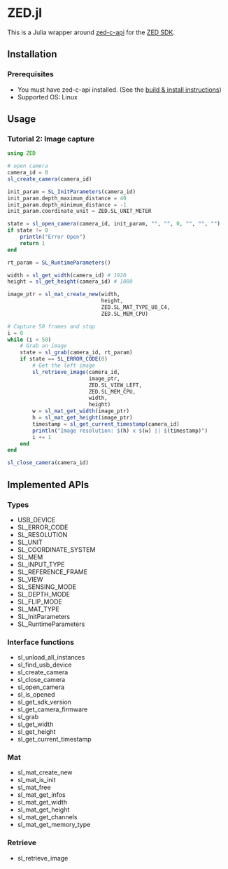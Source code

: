 # ZED.jl

This is a Julia wrapper around [zed-c-api](https://github.com/stereolabs/zed-c-api) for the [ZED SDK](https://www.stereolabs.com/developers/release/).

## Installation
### Prerequisites
- You must have zed-c-api installed. (See the [build & install instructions](https://github.com/stereolabs/zed-c-api#installing-the-c-api))
- Supported OS: Linux

## Usage
### Tutorial 2: Image capture
```julia
using ZED

# open camera 
camera_id = 0
sl_create_camera(camera_id)

init_param = SL_InitParameters(camera_id)
init_param.depth_maximum_distance = 40
init_param.depth_minimum_distance = -1
init_param.coordinate_unit = ZED.SL_UNIT_METER

state = sl_open_camera(camera_id, init_param, "", "", 0, "", "", "")
if state != 0
    println("Error Open")
    return 1
end

rt_param = SL_RuntimeParameters()

width = sl_get_width(camera_id) # 1920
height = sl_get_height(camera_id) # 1080

image_ptr = sl_mat_create_new(width, 
                              height, 
                              ZED.SL_MAT_TYPE_U8_C4, 
                              ZED.SL_MEM_CPU)

# Capture 50 frames and stop
i = 0
while (i < 50)
    # Grab an image
    state = sl_grab(camera_id, rt_param)
    if state == SL_ERROR_CODE(0)
	    # Get the left image
	    sl_retrieve_image(camera_id, 
                          image_ptr, 
                          ZED.SL_VIEW_LEFT, 
                          ZED.SL_MEM_CPU, 
                          width, 
                          height)
        w = sl_mat_get_width(image_ptr)
        h = sl_mat_get_height(image_ptr)
        timestamp = sl_get_current_timestamp(camera_id)
        println("Image resolution: $(h) x $(w) || $(timestamp)")
        i += 1
    end
end

sl_close_camera(camera_id)
```

## Implemented APIs
### Types
- USB_DEVICE
- SL_ERROR_CODE
- SL_RESOLUTION
- SL_UNIT
- SL_COORDINATE_SYSTEM
- SL_MEM
- SL_INPUT_TYPE
- SL_REFERENCE_FRAME
- SL_VIEW
- SL_SENSING_MODE
- SL_DEPTH_MODE
- SL_FLIP_MODE
- SL_MAT_TYPE
- SL_InitParameters
- SL_RuntimeParameters

### Interface functions
- sl_unload_all_instances
- sl_find_usb_device 
- sl_create_camera  
- sl_close_camera
- sl_open_camera    
- sl_is_opened       
- sl_get_sdk_version 
- sl_get_camera_firmware
- sl_grab
- sl_get_width
- sl_get_height
- sl_get_current_timestamp

### Mat
- sl_mat_create_new  
- sl_mat_is_init
- sl_mat_free
- sl_mat_get_infos
- sl_mat_get_width
- sl_mat_get_height
- sl_mat_get_channels
- sl_mat_get_memory_type

### Retrieve
- sl_retrieve_image

